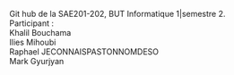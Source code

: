 Git hub de la SAE201-202, BUT Informatique 1|semestre 2.     
Participant :  
  Khalil Bouchama  
  Ilies Mihoubi   
  Raphael JECONNAISPASTONNOMDESO  
  Mark Gyurjyan  

